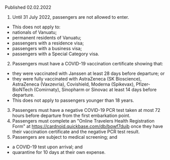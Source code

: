 Published 02.02.2022
1. Until 31 July 2022, passengers are not allowed to enter.
- This does not apply to:
- nationals of Vanuatu;
- permanent residents of Vanuatu;
- passengers with a residence visa;
- passengers with a business visa;
- passengers with a Special Category visa.
2. Passengers must have a COVID-19 vaccination certificate showing that:
- they were vaccinated with Janssen at least 28 days before departure; or
- they were fully vaccinated with AstraZeneca (SK Bioscience), AstraZeneca (Vaxzevria), Covishield, Moderna (Spikevax), Pfizer-BioNTech (Comirnaty), Sinopharm or Sinovac at least 14 days before departure.
- This does not apply to passengers younger than 18 years.
3. Passengers must have a negative COVID-19 PCR test taken at most 72 hours before departure from the first embarkation point.
4. Passengers must complete an "Online Travelers Health Registration Form" at <a href="https://cardnoid.quickbase.com/db/bqwf7dujb">https://cardnoid.quickbase.com/db/bqwf7dujb</a> once they have their vaccination certificate and the negative PCR test result.
5. Passengers are subject to medical screening; and
- a COVID-19 test upon arrival; and
- quarantine for 10 days at their own expense.